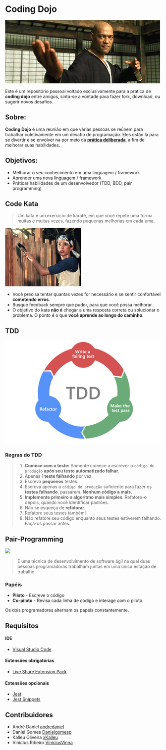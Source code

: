 # Coding Dojo
![](docs/morpheus.gif)

Este é um repositório pessoal voltado exclusivamente para a pratica de **coding dojo** entre amigos, sinta-se a vontade para fazer fork, download, ou sugerir novos desafios.

## Sobre:
**Coding Dojo** é uma reunião em que várias pessoas se reúnem para trabalhar coletivamente em um desafio de programação. Eles estão lá para se divertir e se envolver na por meio da **[prática deliberada](https://g1.globo.com/educacao/noticia/2019/08/25/como-dominar-novas-habilidades-com-a-pratica-deliberada.ghtml)**, a fim de melhorar suas habilidades.

## Objetivos:
* Melhorar o seu conhecimento em uma linguagem / framework
* Aprender uma nova linguagem / framework
* Práticar habilidades de um desenvolvedor (TDD, BDD, pair programming)

## Code Kata
> Um kata é um exercício de karatê, em que você repete uma forma muitas e muitas vezes, fazendo pequenas melhorias em cada uma.
> 
![](docs/karate-kid.gif)

* Você precisa tentar quantas vezes for necessário e se sentir confortável **cometendo erros**.
* Busque feedback sempre que puder, para que você possa melhorar.
* O objetivo do kata **não é** chegar a uma resposta correta ou solucionar o problema. O ponto é o que **você aprende ao longo do caminho**.

## TDD
![](docs/tdd.png)
### Regras do TDD
> 1. **Comece com o teste:** Somente comece a escrever o `código de produção` **após seu teste automatizado falhar**.
> 2. Apenas **1 teste falhando** por vez.
> 3. Escreva **pequenos** testes.
> 4. Escreva apenas o `código de produção` suficiente para fazer os **testes falhando**, passarem. **Nenhum código a mais**.
> 5. **Implemente primeiro o algoritmo mais simples**. Refatore-o depois, quando você identificar padrões.
> 6. Não se esqueça de **refatorar**.
> 7. Refatore seus testes também!
> 8. Não refatore seu código enquanto seus testes estiverem falhando. Faça-os passar antes.

## Pair-Programming
![](docs/pair-programming.gif)

> É uma técnica de desenvolvimento de software ágil na qual duas pessoas programadoras trabalham juntas em uma única estação de trabalho.
>
### Papéis
* **Piloto** - Escreve o código
* **Co-piloto** - Revisa cada linha de código e interage com o piloto.

Os dois programadores alternam os papéis constantemente.

## Requisitos
#### IDE
* [Visual Studio Code](https://code.visualstudio.com/)
#### Extensões obrigatórias
* [Live Share Extension Pack](https://marketplace.visualstudio.com/items?itemName=MS-vsliveshare.vsliveshare-pack)
#### Extensões opcionais
* [Jest](https://marketplace.visualstudio.com/items?itemName=Orta.vscode-jest)
* [Jest Snippets](https://marketplace.visualstudio.com/items?itemName=andys8.jest-snippets)

## Contribuidores
-   André Daniel [andredaniel](https://github.com/andredaniel)
-   Daniel Gomes [Danielgomesp](https://github.com/Danielgomesp/)
-   Kalleu Oliveira [xKalleu](https://github.com/xKalleu)
-   Vinícius Ribeiro [ViniciusVinna](https://github.com/ViniciusVinna)
